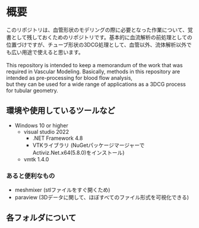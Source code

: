 # 概要
このリポジトリは、血管形状のモデリングの際に必要となった作業について、覚書として残しておくためのリポジトリです。基本的に血流解析の前処理としての位置づけですが、チューブ形状の3DCG処理として、血管以外、流体解析以外でも広い用途で使えると思います。<br>
<br>
This repository is intended to keep a memorandum of the work that was required in Vascular Modeling. Basically, methods in this repository are intended as pre-processing for blood flow analysis,  
but they can be used for a wide range of applications as a 3DCG process for tubular geometry. 

## 環境や使用しているツールなど
* Windows 10 or higher
    * visual studio 2022
        * .NET Framework 4.8
        * VTKライブラリ (NuGetパッケージマージャーでActiviz.Net.x64(5.8.0)をインストール)
    * vmtk 1.4.0

### あると便利なもの
* meshmixer (stlファイルをすぐ開くため)
* paraview (3Dデータに関して、ほぼすべてのファイル形式を可視化できる)

## 各フォルダについて
 
 
